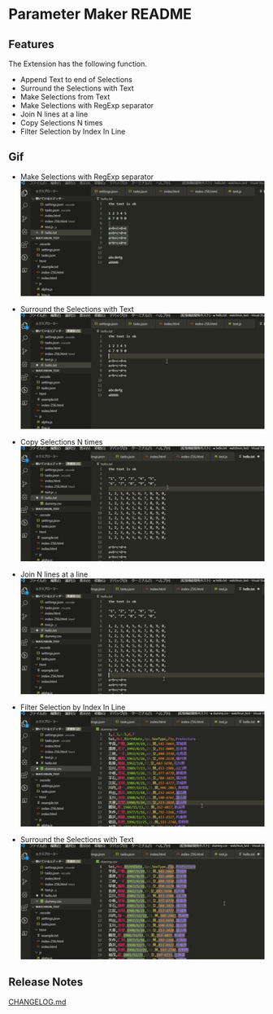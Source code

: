 # Parameter Maker README

## Features

The Extension has the following function.

- Append Text to end of Selections
- Surround the Selections with Text
- Make Selections from Text
- Make Selections with RegExp separator
- Join N lines at a line
- Copy Selections N times
- Filter Selection by Index In Line

## Gif

* Make Selections with RegExp separator
![MakeSelectionsWithRegexp](images/MakeSelectionsWithRegexp.gif)

* Surround the Selections with Text
![MakeSelectionsFromText](images/MakeSelectionsFromText.gif)

* Copy Selections N times
![CopyNTimes](images/CopyNTimes.gif)

* Join N lines at a line
![JoinNLines](images/JoinNLinesAtALine.gif)

* Filter Selection by Index In Line
![FilterSelectionByIndexInLine](images/FilterSelectionByIndexInLine.gif)

* Surround the Selections with Text
![SurroundSelectionWithText](images/SurroundSelectionWithText.gif)



## Release Notes

[CHANGELOG.md](CHANGELOG.md)


